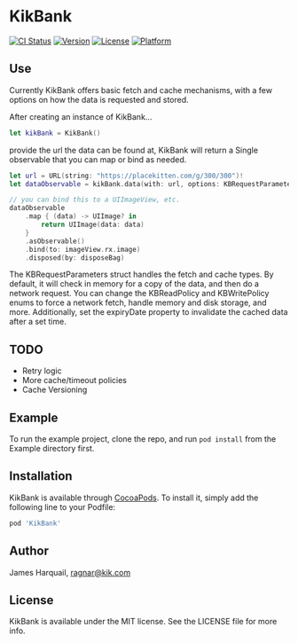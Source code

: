 # KikBank

[![CI Status](http://img.shields.io/travis/JamesRagnar/KikBank.svg?style=flat)](https://travis-ci.org/JamesRagnar/KikBank)
[![Version](https://img.shields.io/cocoapods/v/KikBank.svg?style=flat)](http://cocoapods.org/pods/KikBank)
[![License](https://img.shields.io/cocoapods/l/KikBank.svg?style=flat)](http://cocoapods.org/pods/KikBank)
[![Platform](https://img.shields.io/cocoapods/p/KikBank.svg?style=flat)](http://cocoapods.org/pods/KikBank)

## Use

Currently KikBank offers basic fetch and cache mechanisms, with a few options on how the data is requested and stored.

After creating an instance of KikBank...

```swift
let kikBank = KikBank()
```

provide the url the data can be found at, KikBank will return a Single<Data> observable that you can map or bind as needed.

```swift
let url = URL(string: "https://placekitten.com/g/300/300")!
let dataObservable = kikBank.data(with: url, options: KBRequestParameters())

// you can bind this to a UIImageView, etc.
dataObservable
    .map { (data) -> UIImage? in
        return UIImage(data: data)
    }
    .asObservable()
    .bind(to: imageView.rx.image)
    .disposed(by: disposeBag)
```

The KBRequestParameters struct handles the fetch and cache types. By default, it will check in memory for a copy of the data, and then do a network request. You can change the KBReadPolicy and KBWritePolicy enums to force a network fetch, handle memory and disk storage, and more. Additionally, set the expiryDate property to invalidate the cached data after a set time.

## TODO

* Retry logic
* More cache/timeout policies
* Cache Versioning

## Example

To run the example project, clone the repo, and run `pod install` from the Example directory first.

## Installation

KikBank is available through [CocoaPods](http://cocoapods.org). To install
it, simply add the following line to your Podfile:

```ruby
pod 'KikBank'
```

## Author

James Harquail, ragnar@kik.com

## License

KikBank is available under the MIT license. See the LICENSE file for more info.

